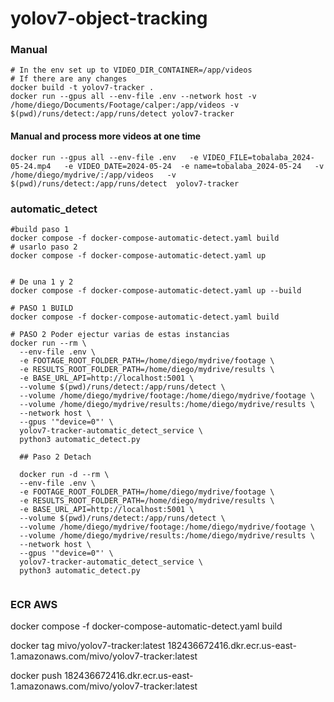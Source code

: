 # yolov7-object-tracking

### Manual
```
# In the env set up to VIDEO_DIR_CONTAINER=/app/videos
# If there are any changes
docker build -t yolov7-tracker . 
docker run --gpus all --env-file .env --network host -v /home/diego/Documents/Footage/calper:/app/videos -v $(pwd)/runs/detect:/app/runs/detect yolov7-tracker
```


#### Manual and process more videos at one time

```
docker run --gpus all --env-file .env   -e VIDEO_FILE=tobalaba_2024-05-24.mp4   -e VIDEO_DATE=2024-05-24  -e name=tobalaba_2024-05-24   -v /home/diego/mydrive/:/app/videos   -v $(pwd)/runs/detect:/app/runs/detect  yolov7-tracker

```



### automatic_detect ###

```
#build paso 1
docker compose -f docker-compose-automatic-detect.yaml build
# usarlo paso 2
docker compose -f docker-compose-automatic-detect.yaml up


# De una 1 y 2
docker compose -f docker-compose-automatic-detect.yaml up --build 

```
```
# PASO 1 BUILD
docker compose -f docker-compose-automatic-detect.yaml build 

# PASO 2 Poder ejectur varias de estas instancias
docker run --rm \
  --env-file .env \
  -e FOOTAGE_ROOT_FOLDER_PATH=/home/diego/mydrive/footage \
  -e RESULTS_ROOT_FOLDER_PATH=/home/diego/mydrive/results \
  -e BASE_URL_API=http://localhost:5001 \
  --volume $(pwd)/runs/detect:/app/runs/detect \
  --volume /home/diego/mydrive/footage:/home/diego/mydrive/footage \
  --volume /home/diego/mydrive/results:/home/diego/mydrive/results \
  --network host \
  --gpus '"device=0"' \
  yolov7-tracker-automatic_detect_service \
  python3 automatic_detect.py

  ## Paso 2 Detach

  docker run -d --rm \
  --env-file .env \
  -e FOOTAGE_ROOT_FOLDER_PATH=/home/diego/mydrive/footage \
  -e RESULTS_ROOT_FOLDER_PATH=/home/diego/mydrive/results \
  -e BASE_URL_API=http://localhost:5001 \
  --volume $(pwd)/runs/detect:/app/runs/detect \
  --volume /home/diego/mydrive/footage:/home/diego/mydrive/footage \
  --volume /home/diego/mydrive/results:/home/diego/mydrive/results \
  --network host \
  --gpus '"device=0"' \
  yolov7-tracker-automatic_detect_service \
  python3 automatic_detect.py


```

### ECR AWS

docker compose -f docker-compose-automatic-detect.yaml build

docker tag mivo/yolov7-tracker:latest 182436672416.dkr.ecr.us-east-1.amazonaws.com/mivo/yolov7-tracker:latest

docker push 182436672416.dkr.ecr.us-east-1.amazonaws.com/mivo/yolov7-tracker:latest